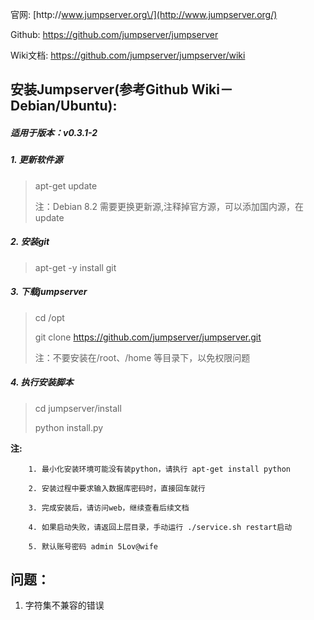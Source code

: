 官网: [http:\/\/www.jumpserver.org\/](http://www.jumpserver.org/)

Github: [https:\/\/github.com\/jumpserver\/jumpserver](https://github.com/jumpserver/jumpserver)

Wiki文档: [https:\/\/github.com\/jumpserver\/jumpserver\/wiki](https://github.com/jumpserver/jumpserver/wiki)

## 安装Jumpserver\(参考Github Wiki－**Debian\/Ubuntu**\):

##### **适用于版本：v0.3.1-2**

##### **1. 更新软件源**

> apt-get update
> 
> 注：Debian 8.2 需要更换更新源,注释掉官方源，可以添加国内源，在update

##### **2. 安装git**

> apt-get -y install git

##### **3. 下载jumpserver**

> cd \/opt
> 
> git clone [https:\/\/github.com\/jumpserver\/jumpserver.git](https://github.com/jumpserver/jumpserver.git)
> 
> 注：不要安装在\/root、\/home 等目录下，以免权限问题

##### **4. 执行安装脚本**

> cd jumpserver\/install
> 
> python install.py

**注:**

```
    1. 最小化安装环境可能没有装python，请执行 apt-get install python

    2. 安装过程中要求输入数据库密码时，直接回车就行

    3. 完成安装后，请访问web，继续查看后续文档

    4. 如果启动失败，请返回上层目录，手动运行 ./service.sh restart启动

    5. 默认账号密码 admin 5Lov@wife
```

## 问题：

1. 字符集不兼容的错误



